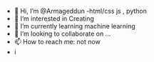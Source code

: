 - 👋 Hi, I’m @Armageddun
-html/css js , python 
- 👀 I’m interested in Creating 
- 🌱 I’m currently learning machine learning 
- 💞️ I’m looking to collaborate on ...
- 📫 How to reach me: not now
- i 

<!---
Armageddun/Armageddun is a ✨ special ✨ repository because its `README.md` (this file) appears on your GitHub profile.
You can click the Preview link to take a look at your changes.
--->
